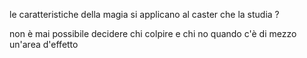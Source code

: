 le caratteristiche della magia si applicano al caster che la studia ?

non è mai possibile decidere chi colpire e chi no quando c'è di mezzo un'area d'effetto